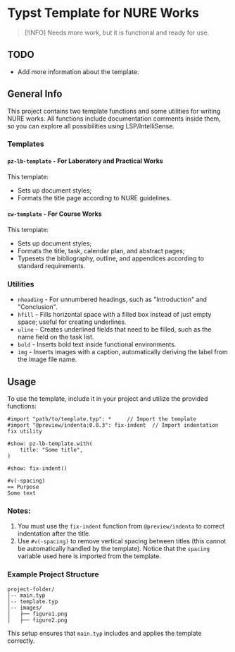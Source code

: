 # Typst Template for NURE Works

> [!INFO]
> Needs more work, but it is functional and ready for use.

## TODO
- Add more information about the template.

## General Info

This project contains two template functions and some utilities for writing NURE works. All functions include documentation comments inside them, so you can explore all possibilities using LSP/IntelliSense.

### Templates

#### `pz-lb-template` - For Laboratory and Practical Works
This template:
- Sets up document styles;
- Formats the title page according to NURE guidelines.

#### `cw-template` - For Course Works
This template:
- Sets up document styles;
- Formats the title, task, calendar plan, and abstract pages;
- Typesets the bibliography, outline, and appendices according to standard requirements.

### Utilities
- `nheading` - For unnumbered headings, such as "Introduction" and "Conclusion".
- `hfill` - Fills horizontal space with a filled box instead of just empty space; useful for creating underlines.
- `uline` - Creates underlined fields that need to be filled, such as the name field on the task list.
- `bold` - Inserts bold text inside functional environments.
- `img` - Inserts images with a caption, automatically deriving the label from the image file name.

## Usage

To use the template, include it in your project and utilize the provided functions:

```typst
#import "path/to/template.typ": *     // Import the template
#import "@preview/indenta:0.0.3": fix-indent  // Import indentation fix utility

#show: pz-lb-template.with(
    title: "Some title",
)

#show: fix-indent()

#v(-spacing)
== Purpose
Some text
```

### Notes:
1. You must use the `fix-indent` function from `@preview/indenta` to correct indentation after the title.
2. Use `#v(-spacing)` to remove vertical spacing between titles (this cannot be automatically handled by the template). Notice that the `spacing` variable used here is imported from the template.

### Example Project Structure
```
project-folder/
│-- main.typ
│-- template.typ
│-- images/
│   ├── figure1.png
│   ├── figure2.png
```
This setup ensures that `main.typ` includes and applies the template correctly.

